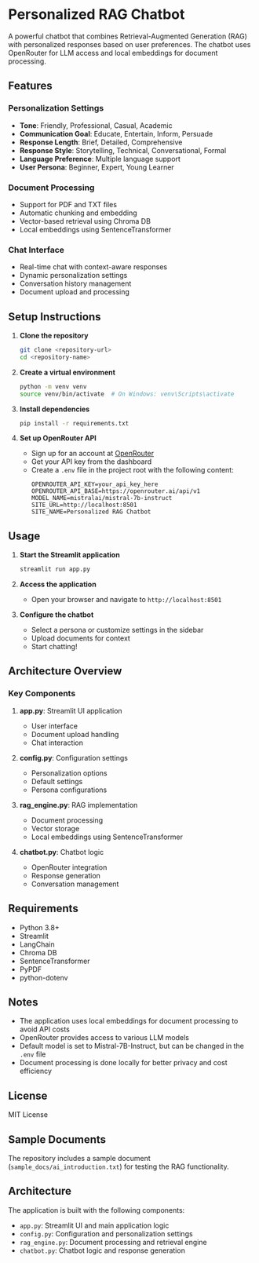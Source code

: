 # Personalized RAG Chatbot

A powerful chatbot that combines Retrieval-Augmented Generation (RAG) with personalized responses based on user preferences. The chatbot uses OpenRouter for LLM access and local embeddings for document processing.

## Features

### Personalization Settings
- **Tone**: Friendly, Professional, Casual, Academic
- **Communication Goal**: Educate, Entertain, Inform, Persuade
- **Response Length**: Brief, Detailed, Comprehensive
- **Response Style**: Storytelling, Technical, Conversational, Formal
- **Language Preference**: Multiple language support
- **User Persona**: Beginner, Expert, Young Learner

### Document Processing
- Support for PDF and TXT files
- Automatic chunking and embedding
- Vector-based retrieval using Chroma DB
- Local embeddings using SentenceTransformer

### Chat Interface
- Real-time chat with context-aware responses
- Dynamic personalization settings
- Conversation history management
- Document upload and processing

## Setup Instructions

1. **Clone the repository**
   ```bash
   git clone <repository-url>
   cd <repository-name>
   ```

2. **Create a virtual environment**
   ```bash
   python -m venv venv
   source venv/bin/activate  # On Windows: venv\Scripts\activate
   ```

3. **Install dependencies**
   ```bash
   pip install -r requirements.txt
   ```

4. **Set up OpenRouter API**
   - Sign up for an account at [OpenRouter](https://openrouter.ai/)
   - Get your API key from the dashboard
   - Create a `.env` file in the project root with the following content:
     ```
     OPENROUTER_API_KEY=your_api_key_here
     OPENROUTER_API_BASE=https://openrouter.ai/api/v1
     MODEL_NAME=mistralai/mistral-7b-instruct
     SITE_URL=http://localhost:8501
     SITE_NAME=Personalized RAG Chatbot
     ```

## Usage

1. **Start the Streamlit application**
   ```bash
   streamlit run app.py
   ```

2. **Access the application**
   - Open your browser and navigate to `http://localhost:8501`

3. **Configure the chatbot**
   - Select a persona or customize settings in the sidebar
   - Upload documents for context
   - Start chatting!

## Architecture Overview

### Key Components

1. **app.py**: Streamlit UI application
   - User interface
   - Document upload handling
   - Chat interaction

2. **config.py**: Configuration settings
   - Personalization options
   - Default settings
   - Persona configurations

3. **rag_engine.py**: RAG implementation
   - Document processing
   - Vector storage
   - Local embeddings using SentenceTransformer

4. **chatbot.py**: Chatbot logic
   - OpenRouter integration
   - Response generation
   - Conversation management

## Requirements

- Python 3.8+
- Streamlit
- LangChain
- Chroma DB
- SentenceTransformer
- PyPDF
- python-dotenv

## Notes

- The application uses local embeddings for document processing to avoid API costs
- OpenRouter provides access to various LLM models
- Default model is set to Mistral-7B-Instruct, but can be changed in the `.env` file
- Document processing is done locally for better privacy and cost efficiency

## License

MIT License

## Sample Documents

The repository includes a sample document (`sample_docs/ai_introduction.txt`) for testing the RAG functionality.

## Architecture

The application is built with the following components:

- `app.py`: Streamlit UI and main application logic
- `config.py`: Configuration and personalization settings
- `rag_engine.py`: Document processing and retrieval engine
- `chatbot.py`: Chatbot logic and response generation


